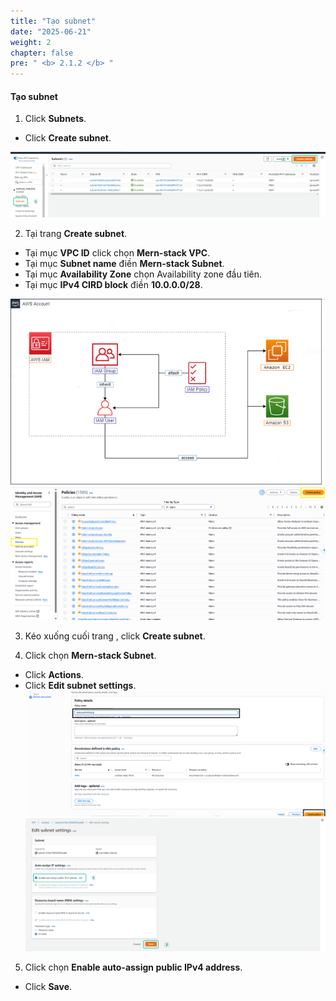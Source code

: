```yaml
---
title: "Tạo subnet"
date: "2025-06-21"
weight: 2
chapter: false
pre: " <b> 2.1.2 </b> "
---
```


#### Tạo subnet

1. Click **Subnets**.

- Click **Create subnet**.

![VPC](/images/2.prerequisite/003-createsubnet.png)

2. Tại trang **Create subnet**.

- Tại mục **VPC ID** click chọn **Mern-stack VPC**.
- Tại mục **Subnet name** điền **Mern-stack Subnet**.
- Tại mục **Availability Zone** chọn Availability zone đầu tiên.
- Tại mục **IPv4 CIRD block** điền **10.0.0.0/28**.

![VPC](/images/2.prerequisite/2.2/1.png)
![VPC](/images/2.prerequisite/2.2/2.png)

3. Kéo xuống cuối trang , click **Create subnet**.

4. Click chọn **Mern-stack Subnet**.

- Click **Actions**.
- Click **Edit subnet settings**.
  ![VPC](/images/2.prerequisite/2.2/3.png)
  ![VPC](/images/2.prerequisite/006-createsubnet.png)

5. Click chọn **Enable auto-assign public IPv4 address**.

- Click **Save**.
